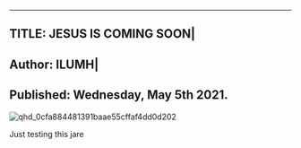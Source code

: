 
---
TITLE: **JESUS IS COMING SOON**|
---
Author: ILUMH|
---
**Published: Wednesday, May 5th 2021.**
---



![qhd_0cfa884481391baae55cffaf4dd0d202](https://user-images.githubusercontent.com/83229543/117199794-86c1e400-ade2-11eb-9c0f-ff2b87449003.jpg)


Just testing this jare





